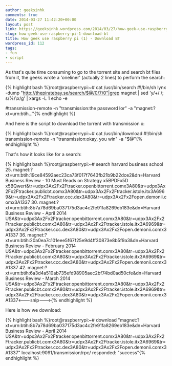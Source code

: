 ```yaml
---
author: geeksinhk
comments: true
date: 2014-03-27 11:42:20+00:00
layout: post
link: https://geeksinhk.wordpress.com/2014/03/27/how-geek-use-raspberry-pi-1-download-bt/
slug: how-geek-use-raspberry-pi-1-download-bt
title: How geek use raspberry pi (1) - Download BT
wordpress_id: 112
tags:
- fun
- script
---
```


As that's quite time consuming to go to the torrent site and search bt files from it, the geeks wrote a 'oneliner' (actually 2 lines) to perform the search:

{% highlight bash %}root@raspberrypi:~# cat /usr/bin/search
#!/bin/sh
lynx -dump "http://thepiratebay.se/search/$@/0/7/0"|grep magnet | sed 'y/+/ /; s/%/\\x/g' | xargs -L 1 echo -e

#transmission-remote -n "transmission:the password lor" -a "magnet:?xt=urn:btih..."{% endhighlight %}


And here is the script to download the torrent with transmission x:


{% highlight bash %}root@raspberrypi:~# cat /usr/bin/download
#!/bin/sh
transmission-remote -n "transmission:okay, you win" -a "$@"{% endhighlight %}


That's how it looks like for a search:

<!--more-->
{% highlight bash %}root@raspberrypi:~# search harvard business school
25. magnet:?xt=urn:btih:19ce84592aec23ca73f017f7643fb21b9b22dce2&dn=Harvard Business Review - 10 Must Reads on Strategy x5BPDFx5D x5BQwert&tr=udpx3Ax2Fx2Ftracker.openbittorrent.comx3A80&tr=udpx3Ax2Fx2Ftracker.publicbt.comx3A80&tr=udpx3Ax2Fx2Ftracker.istole.itx3A6969&tr=udpx3Ax2Fx2Ftracker.ccc.dex3A80&tr=udpx3Ax2Fx2Fopen.demonii.comx3A1337
30. magnet:?xt=urn:btih:8b7a78d69ba037175d3ac4c2fe91fa8269eb183e&dn=Harvard Business Review - April 2014 USA&tr=udpx3Ax2Fx2Ftracker.openbittorrent.comx3A80&tr=udpx3Ax2Fx2Ftracker.publicbt.comx3A80&tr=udpx3Ax2Fx2Ftracker.istole.itx3A6969&tr=udpx3Ax2Fx2Ftracker.ccc.dex3A80&tr=udpx3Ax2Fx2Fopen.demonii.comx3A1337
36. magnet:?xt=urn:btih:20a0ea7c101eee5f67f25e9d4ff30873e8b5f9a3&dn=Harvard Business Review - February 2014 USA&tr=udpx3Ax2Fx2Ftracker.openbittorrent.comx3A80&tr=udpx3Ax2Fx2Ftracker.publicbt.comx3A80&tr=udpx3Ax2Fx2Ftracker.istole.itx3A6969&tr=udpx3Ax2Fx2Ftracker.ccc.dex3A80&tr=udpx3Ax2Fx2Fopen.demonii.comx3A1337
42. magnet:?xt=urn:btih:6a3d4a510ab735efd98905aec2bf74bd0ad50cfe&dn=Harvard Business Review - March 2014 USA&tr=udpx3Ax2Fx2Ftracker.openbittorrent.comx3A80&tr=udpx3Ax2Fx2Ftracker.publicbt.comx3A80&tr=udpx3Ax2Fx2Ftracker.istole.itx3A6969&tr=udpx3Ax2Fx2Ftracker.ccc.dex3A80&tr=udpx3Ax2Fx2Fopen.demonii.comx3A1337<---snip--->{% endhighlight %}


Here is how we download:


{% highlight bash %}root@raspberrypi:~# download "magnet:?xt=urn:btih:8b7a78d69ba037175d3ac4c2fe91fa8269eb183e&dn=Harvard Business Review - April 2014 USA&tr=udpx3Ax2Fx2Ftracker.openbittorrent.comx3A80&tr=udpx3Ax2Fx2Ftracker.publicbt.comx3A80&tr=udpx3Ax2Fx2Ftracker.istole.itx3A6969&tr=udpx3Ax2Fx2Ftracker.ccc.dex3A80&tr=udpx3Ax2Fx2Fopen.demonii.comx3A1337"
localhost:9091/transmission/rpc/ responded: "success"{% endhighlight %}
